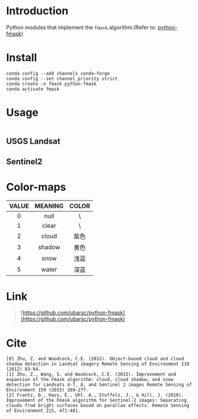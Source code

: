 # Introduction
Python modules that implement the `fmask` algorithm.(Refer to: [python-fmask](https://www.pythonfmask.org/))
# Install
```
conda config --add channels conda-forge
conda config --set channel_priority strict
conda create -n fmask python-fmask
conda activate fmask
```
# Usage
```

```
## USGS Landsat
## Sentinel2
# Color-maps
|VALUE|MEANING|COLOR|
|:---:|:-----:|:---:|
|  0  | null  |  \  |
|  1  | clear |  \  |
|  2  | cloud | 紫色|
|  3  | shadow| 黄色|
|  4  | snow  | 浅蓝|
|  5  | water | 深蓝|
# Link
> [https://github.com/ubarsc/python-fmask](https://github.com/ubarsc/python-fmask)
# Cite
```
[0] Zhu, Z. and Woodcock, C.E. (2012). Object-based cloud and cloud shadow detection in Landsat imagery Remote Sensing of Environment 118 (2012) 83-94.
[1] Zhu, Z., Wang, S. and Woodcock, C.E. (2015). Improvement and expansion of the Fmask algorithm: cloud, cloud shadow, and snow detection for Landsats 4-7, 8, and Sentinel 2 images Remote Sensing of Environment 159 (2015) 269-277.
[2] Frantz, D., Hass, E., Uhl, A., Stoffels, J., & Hill, J. (2018). Improvement of the Fmask algorithm for Sentinel-2 images: Separating clouds from bright surfaces based on parallax effects. Remote Sensing of Environment 215, 471-481.
```

